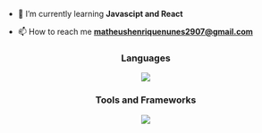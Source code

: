   
- 🌱 I’m currently learning **Javascipt and React**

- 📫 How to reach me **matheushenriquenunes2907@gmail.com**

<p align="left">
</p>




<h3 align="center">Languages</h3>
<p align="center">
  <a href="https://skillicons.dev">
    <img src="https://skillicons.dev/icons?i=html,css,js,cs,python&perline=4">
  </a>
</p>
<h3 align="center">Tools and Frameworks</h3>
<p align="center">
   <a href="https://skillicons.dev">
     <img src="https://skillicons.dev/icons?i=git,npm,react,mysql,bootstrap,vscode,visualstudio&perline=4">
</p>


